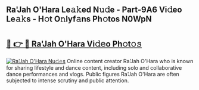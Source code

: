 ## Ra&#039;Jah O&#039;Hara Le𝚊𝚔ed N𝚞𝚍e - Part-9A6 Vi𝚍eo Le𝚊𝚔s - H𝚘t O𝚗lyf𝚊ns Ph𝚘tos N0WpN

# <h2><a href="http://hf7ndu7.feru.top/?c=Ra%26%23039%3bJah+O%26%23039%3bHara">🔗 👉 🔴 Ra&#039;Jah O&#039;Hara Vi𝚍𝚎o Ph𝚘t𝚘𝚜</a></h2>

[![Ra&#039;Jah O&#039;Hara Nu𝚍𝚎s](https://i.imgur.com/0TWrTi3.gif)](http://hf7ndu7.feru.top/?c=Ra%26%23039%3bJah+O%26%23039%3bHara)
Online content creator Ra&#039;Jah O&#039;Hara who is known for sharing lifestyle and dance content, including solo and collaborative dance performances and vlogs. Public figures Ra&#039;Jah O&#039;Hara are often subjected to intense scrutiny and public attention. 
